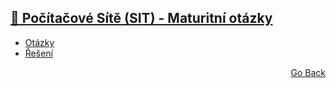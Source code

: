 ## <a href="./..">🔌 Počítačové Sítě (SIT) - Maturitní otázky</a>

- [Otázky](./questions)
- [Řešení](./solutions)

<p align="right">
  <a href="./..">Go Back</a>
</p>
